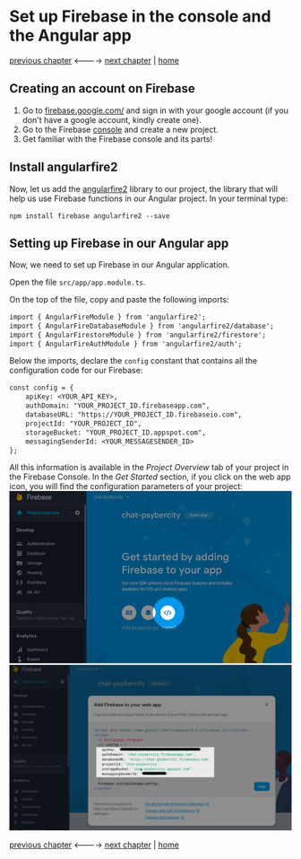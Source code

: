 # Set up Firebase in the console and the Angular app

[previous chapter](Chapter_03.md) <----> [next chapter](Chapter_05.md) | [home](README.md)

## Creating an account on Firebase

1. Go to [firebase.google.com/](https://firebase.google.com/) and sign in with your
google account (if you don't have a google account, kindly create one).
2. Go to the Firebase [console](https://console.firebase.google.com/) and
create a new project.
3. Get familiar with the Firebase console and its parts!

## Install angularfire2

Now, let us add the [angularfire2](https://github.com/angular/angularfire2) library
to our project, the library that will help
us use Firebase functions in our Angular project.
In your terminal type:
```
npm install firebase angularfire2 --save
```

## Setting up Firebase in our Angular app

Now, we need to set up Firebase in our Angular application.

Open the file `src/app/app.module.ts`.

On the top of the file, copy and paste the following imports:
```
import { AngularFireModule } from 'angularfire2';
import { AngularFireDatabaseModule } from 'angularfire2/database';
import { AngularFirestoreModule } from 'angularfire2/firestore';
import { AngularFireAuthModule } from 'angularfire2/auth';
```

Below the imports, declare the `config` constant that contains all the configuration
code for our Firebase:

```
const config = {
    apiKey: <YOUR_API_KEY>,
    authDomain: "YOUR_PROJECT_ID.firebaseapp.com",
    databaseURL: "https://YOUR_PROJECT_ID.firebaseio.com",
    projectId: "YOUR_PROJECT_ID",
    storageBucket: "YOUR_PROJECT_ID.appspot.com",
    messagingSenderId: <YOUR_MESSAGESENDER_ID>
};
```

All this information is available in the *Project Overview* tab of your project
in the Firebase Console.
In the *Get Started* section, if you click on the web app icon, you will find the
configuration parameters of your project:
![Web Icon on Console](img/fbconsole1.png)
![Config Parameters](img/fbconsole2.png)

[previous chapter](Chapter_03.md) <----> [next chapter](Chapter_05.md) | [home](README.md)
